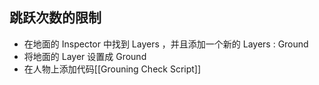 ## 跳跃次数的限制
+ 在地面的 Inspector 中找到 Layers ，并且添加一个新的 Layers : Ground
+ 将地面的 Layer 设置成 Ground 
+ 在人物上添加代码[[Grouning Check Script]]